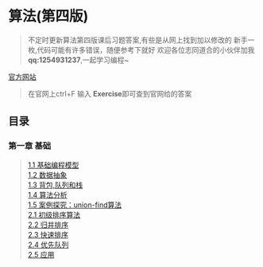 # 算法(第四版)

>不定时更新算法第四版课后习题答案,有些是从网上找到加以修改的
>新手一枚,代码可能有许多错误，随便参考下就好
>欢迎各位志同道合的小伙伴加我**qq:1254931237**,一起学习编程~  



[官方网站](https://algs4.cs.princeton.edu/code/ )  
>在官网上ctrl+F 输入 **Exercise**即可查到官网给的答案

## 目录

### 第一章 基础
   > [1.1 基础编程模型](https://github.com/tongji4m3/Algorithm-fourth-edition/tree/master/1.1)  
   > [1.2 数据抽象]( https://github.com/tongji4m3/Algorithm-fourth-edition/tree/master/1.2)   
   > [1.3 背包,队列和栈]( https://github.com/tongji4m3/Algorithm-fourth-edition/tree/master/1.3)  
   > [1.4 算法分析]( https://github.com/tongji4m3/Algorithm-fourth-edition/tree/master/1.4)  
   > [1.5 案例探究：union-find算法]( https://github.com/tongji4m3/Algorithm-fourth-edition/tree/master/1.5)  
   > [2.1 初级排序算法]( https://github.com/tongji4m3/Algorithm-fourth-edition/tree/master/2.1)  
   > [2.2 归并排序]( https://github.com/tongji4m3/Algorithm-fourth-edition/tree/master/2.2)  
   > [2.3 快速排序]( https://github.com/tongji4m3/Algorithm-fourth-edition/tree/master/2.3)  
   > [2.4 优先队列]( https://github.com/tongji4m3/Algorithm-fourth-edition/tree/master/2.4)  
   > [2.5 应用]( https://github.com/tongji4m3/Algorithm-fourth-edition/tree/master/2.5)  
 
